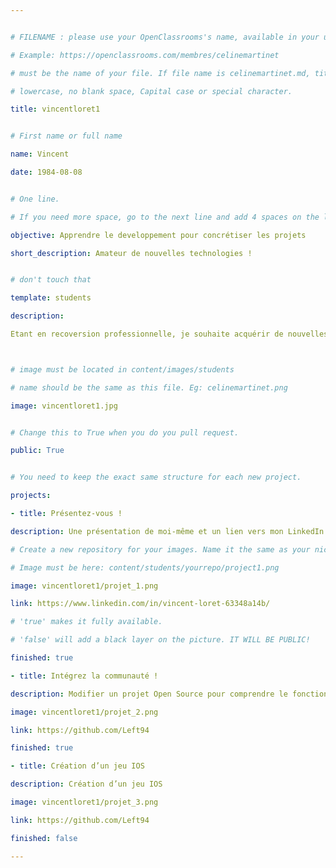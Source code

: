 ```yaml
---


# FILENAME : please use your OpenClassrooms's name, available in your url.

# Example: https://openclassrooms.com/membres/celinemartinet

# must be the name of your file. If file name is celinemartinet.md, title is celinemartinet.

# lowercase, no blank space, Capital case or special character.

title: vincentloret1


# First name or full name

name: Vincent

date: 1984-08-08


# One line.

# If you need more space, go to the next line and add 4 spaces on the left, as in 'description'.

objective: Apprendre le developpement pour concrétiser les projets

short_description: Amateur de nouvelles technologies ! 


# don't touch that

template: students

description:

Etant en recoversion professionnelle, je souhaite acquérir de nouvelles compétences.



# image must be located in content/images/students

# name should be the same as this file. Eg: celinemartinet.png

image: vincentloret1.jpg


# Change this to True when you do you pull request.

public: True


# You need to keep the exact same structure for each new project.

projects:

- title: Présentez-vous !

description: Une présentation de moi-même et un lien vers mon LinkedIn.

# Create a new repository for your images. Name it the same as your nickname and profile picture.

# Image must be here: content/students/yourrepo/project1.png

image: vincentloret1/projet_1.png

link: https://www.linkedin.com/in/vincent-loret-63348a14b/ 

# 'true' makes it fully available.

# 'false' will add a black layer on the picture. IT WILL BE PUBLIC!

finished: true

- title: Intégrez la communauté !

description: Modifier un projet Open Source pour comprendre le fonctionnement de Git, de Github et des pull requests. 

image: vincentloret1/projet_2.png

link: https://github.com/Left94 

finished: true

- title: Création d’un jeu IOS

description: Création d’un jeu IOS

image: vincentloret1/projet_3.png

link: https://github.com/Left94

finished: false

---
```

